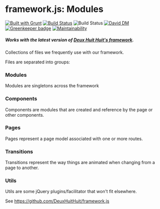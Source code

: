 # framework.js: Modules
[![Built with Grunt](https://cdn.gruntjs.com/builtwith.png)](http://gruntjs.com/)
[![Build Status](https://travis-ci.org/DeuxHuitHuit/framework.js-modules.svg)](https://travis-ci.org/DeuxHuitHuit/framework.js-modules)
![Build Status](https://ci.appveyor.com/api/projects/status/v5g1p4wg66l15m9e?svg=true)
[![David DM](https://david-dm.org/DeuxHuitHuit/framework.js-modules/dev-status.svg?style=flat)](https://david-dm.org/DeuxHuitHuit/framework.js-modules?type=dev)
[![Greenkeeper badge](https://badges.greenkeeper.io/DeuxHuitHuit/framework.js-modules.svg)](https://greenkeeper.io/)
[![Maintainability](https://api.codeclimate.com/v1/badges/34fe964de3b2cbfb1d83/maintainability)](https://codeclimate.com/github/DeuxHuitHuit/framework.js-modules/maintainability)

##### Works with the latest version of [Deux Huit Huit's framework](https://github.com/DeuxHuitHuit/framework.js).

Collections of files we frequently use with our framework.

Files are separated into groups:

### Modules

Modules are singletons across the framework

### Components

Components are modules that are created and reference by the page or other components.

### Pages

Pages represent a page model associated with one or more routes.

### Transitions

Transitions represent the way things are animated when changing from a page to another.

### Utils

Utils are some jQuery plugins/facilitator that won't fit elsewhere.

See <https://github.com/DeuxHuitHuit/framework.js>

